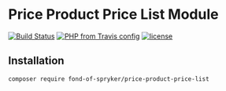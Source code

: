 # Price Product Price List Module
[![Build Status](https://travis-ci.org/fond-of/spryker-price-product-price-list.svg?branch=master)](https://travis-ci.org/fond-of/spryker-price-product-price-list)
[![PHP from Travis config](https://img.shields.io/travis/php-v/symfony/symfony.svg)](https://php.net/)
[![license](https://img.shields.io/github/license/mashape/apistatus.svg)](https://packagist.org/packages/fond-of-spryker/price-product-price-list)

## Installation

```
composer require fond-of-spryker/price-product-price-list
```
